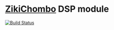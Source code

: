 # [ZikiChombo](http://zikichombo.org) DSP module

[![Build Status](https://travis-ci.com/zikichombo/dsp.svg?branch=master)](https://travis-ci.com/zikichombo/dsp)
